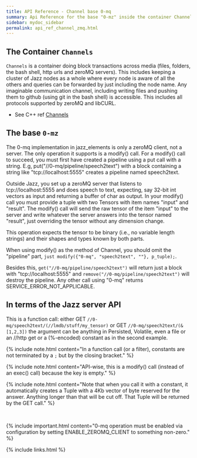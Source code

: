 ```yaml
---
title: API Reference - Channel base 0-mq
summary: Api Reference for the base "0-mz" inside the container Channels
sidebar: mydoc_sidebar
permalink: api_ref_channel_zmq.html
---
```


## The Container `Channels`

`Channels` is a container doing block transactions across media (files, folders, the bash shell, http urls and zeroMQ servers). This
includes keeping a cluster of Jazz nodes as a whole where every node is aware of all the others and queries can be forwarded by just
including the node name. Any imaginable communication channel, including writing files and pushing them to github (using git in the bash
shell) is accessible. This includes all protocols supported by zeroMQ and libCURL.

* See C++ ref [Channels](/develop_jazz02/classjazz__elements_1_1Channels.html)

## The base `0-mz`

The 0-mq implementation in jazz_elements is only a zeroMQ client, not a server. The only operation it supports is a modify() call.
For a modify() call to succeed, you must first have created a pipeline using a put call with a string. E.g,
put("//0-mq/pipeline/speech2text") with a block containing a string like "tcp://localhost:5555" creates a pipeline named speech2text.

Outside Jazz, you set up a zeroMQ server that listens to tcp://localhost:5555 and does speech to text, expecting, say 32-bit int vectors
as input and returning a buffer of char as output. In your modify() call you must provide a tuple with two Tensors with item names "input"
and "result". The modify() call will send the raw tensor of the item "input" to the server and write whatever the server answers into
the tensor named "result", just overriding the tensor without any dimension change.

This operation expects the tensor to be binary (i.e., no variable length strings) and their shapes and types known by both parts.

When using modify() as the method of Channel, you should omit the "pipeline" part, `just modify({"0-mq", "speech2text", ""}, p_tuple);`.

Besides this, `get("//0-mq/pipeline/speech2text")` will return just a block with "tcp://localhost:5555" and
`remove("//0-mq/pipeline/speech2text")` will destroy the pipeline. Any other call using "0-mq" returns SERVICE_ERROR_NOT_APPLICABLE.

## In terms of the Jazz server API

This is a function call: either GET `//0-mq/speech2text/(//lmdb/stuff/my_tensor)` or GET `//0-mq/speech2text/(&[1,2,3])` the argument
can be anything in Persisted, Volatile, even a file or an //http get or a (%-encoded) constant as in the second example.

{% include note.html content="In a function call (or a filter), constants are not terminated by a `;` but by the closing bracket." %}

{% include note.html content="API-wise, this is a modify() call (instead of an exec() call) because the key is empty." %}

{% include note.html content="Note that when you call it with a constant, it automatically creates a Tuple with a 4Kb vector of byte
reserved for the answer. Anything longer than that will be cut off. That Tuple will be returned by the GET call." %}

<br/>

{% include important.html content="0-mq operation must be enabled via configuration by setting ENABLE_ZEROMQ_CLIENT to something
non-zero." %}

{% include links.html %}
